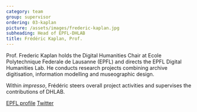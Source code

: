 ```yaml
---
category: team
group: supervisor
ordering: 03-kaplan
picture: /assets/images/frederic-kaplan.jpg
subheading: Head of EPFL-DHLAB
title: Frédéric Kaplan, Prof.
---
```


Prof. Frederic Kaplan holds the Digital Humanities Chair at Ecole Polytechnique Federale de Lausanne (EPFL) and directs the EPFL Digital Humanities Lab. He conducts research projects combining archive digitisation, information modelling and museographic design.

Within *impresso*, Frédéric steers overall project activities and supervises the contributions of DHLAB.

[EPFL profile](https://people.epfl.ch/frederic.kaplan?lang=en) [Twitter](https://twitter.com/frederickaplan?lang=en)

<!-- He is currently working on the « Venice Time Machine », an international project in collaboration with the Ca’Foscari University in Venice, aiming to model the evolution and history of Venice over a 1000 year period. -->